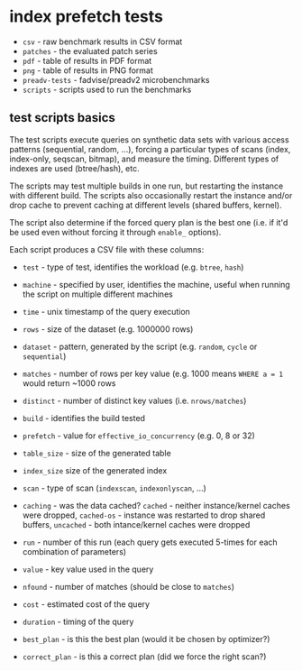 index prefetch tests
====================

* `csv` - raw benchmark results in CSV format
* `patches` - the evaluated patch series
* `pdf` - table of results in PDF format
* `png` - table of results in PNG format
* `preadv-tests` - fadvise/preadv2 microbenchmarks 
* `scripts` - scripts used to run the benchmarks


test scripts basics
-------------------

The test scripts execute queries on synthetic data sets with various
access patterns (sequential, random, ...), forcing a particular types
of scans (index, index-only, seqscan, bitmap), and measure the timing.
Different types of indexes are used (btree/hash), etc.

The scripts may test multiple builds in one run, but restarting the
instance with different build. The scripts also occasionally restart
the instance and/or drop cache to prevent caching at different levels
(shared buffers, kernel).

The script also determine if the forced query plan is the best one (i.e.
if it'd be used even without forcing it through `enable_` options).

Each script produces a CSV file with these columns:

* `test` - type of test, identifies the workload (e.g. `btree`, `hash`)

* `machine` - specified by user, identifies the machine, useful when
   running the script on multiple different machines

* `time` - unix timestamp of the query execution

* `rows` - size of the dataset (e.g. 1000000 rows)

* `dataset` - pattern, generated by the script (e.g. `random`, `cycle`
   or `sequential`)

* `matches` - number of rows per key value (e.g. 1000 means `WHERE a = 1`
   would return ~1000 rows

* `distinct` - number of distinct key values (i.e. `nrows/matches`)

* `build` - identifies the build tested

* `prefetch` - value for `effective_io_concurrency` (e.g. 0, 8 or 32)

* `table_size` - size of the generated table

* `index_size` size of the generated index

* `scan` - type of scan (`indexscan`, `indexonlyscan`, ...)

* `caching` - was the data cached? `cached` - neither instance/kernel
   caches were dropped, `cached-os` - instance was restarted to drop
   shared buffers, `uncached` - both intance/kernel caches were dropped

* `run` - number of this run (each query gets executed 5-times for each
   combination of parameters)

* `value` - key value used in the query

* `nfound` - number of matches (should be close to `matches`)

* `cost` - estimated cost of the query

* `duration` - timing of the query

* `best_plan` - is this the best plan (would it be chosen by optimizer?)

* `correct_plan` - is this a correct plan (did we force the right scan?)

